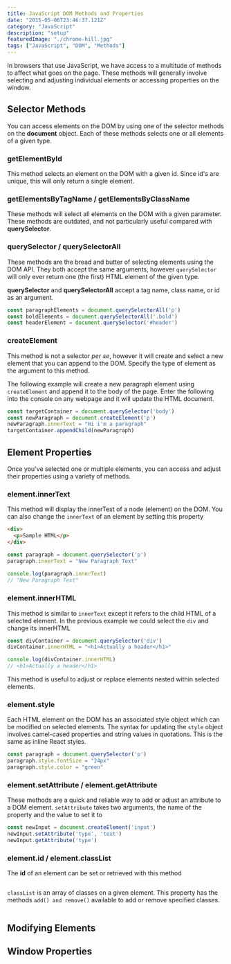 ```yaml
---
title: JavaScript DOM Methods and Properties
date: "2015-05-06T23:46:37.121Z"
category: "JavaScript"
description: "setup"
featuredImage: "./chrome-hill.jpg"
tags: ["JavaScript", "DOM", "Methods"]
---
```


In browsers that use JavaScript, we have access to a multitude of methods to affect what goes on the page. These methods will generally involve selecting and adjusting individual elements or accessing properties on the window. 

## Selector Methods
You can access elements on the DOM by using one of the selector methods on the **document** object. Each of these methods selects one or all elements of a given type.

### getElementById

This method selects an element on the DOM with a given id. Since id's are unique, this will only return a single element.

### getElementsByTagName / getElementsByClassName

These methods will select all elements on the DOM with a given parameter. These methods are outdated, and not particularly useful compared with **querySelector**.

### querySelector / querySelectorAll

These methods are the bread and butter of selecting elements using the DOM API. They both accept the same arguments, however `querySelector` will only ever return one (the first) HTML element of the given type.

**querySelector** and **querySelectorAll** accept a tag name, class name, or id as an argument.

```javascript
const paragraphElements = document.querySelectorAll('p')
const boldElements = document.querySelectorAll('.bold')
const headerElement = document.querySelector('#header')
```
### createElement
This method is not a selector *per se*, however it will create and select a new element that you can append to the DOM. Specify the type of element as the argument to this method.


The following example will create a new paragraph element using `createElement` and append it to the body of the page. Enter the following into the console on any webpage and it will update the HTML document.
```javascript
const targetContainer = document.querySelector('body')
const newParagraph = document.createElement('p')
newParagraph.innerText = "Hi i'm a paragraph"
targetContainer.appendChild(newParagraph)
```

## Element Properties
Once you've selected one or multiple elements, you can access and adjust their properties using a variety of methods. 

### element.innerText
This method will display the innerText of a node (element) on the DOM. You can also change the `innerText` of an element by setting this property

```HTML
<div>
  <p>Sample HTML</p>
</div>
```

```javascript
const paragraph = document.querySelector('p')
paragraph.innerText = "New Paragraph Text"
  
console.log(paragraph.innerText)
// "New Paragraph Text"
```

### element.innerHTML
This method is similar to `innerText` except it refers to the child HTML of a selected element. In the previous example we could select the `div` and change its innerHTML

```javascript
const divContainer = document.querySelector('div')
divContainer.innerHTML = "<h1>Actually a header</h1>"

console.log(divContainer.innerHTML)
// <h1>Actually a header</h1> 
```

This method is useful to adjust or replace elements nested within selected elements. 

### element.style
Each HTML element on the DOM has an associated style object which can be modified on selected elements. The syntax for updating the `style` object involves camel-cased properties and string values in quotations. This is the same as inline React styles.

```javascript
const paragraph = document.querySelector('p')
paragraph.style.fontSize = "24px"
paragraph.style.color = "green"
```

### element.setAttribute / element.getAttribute
These methods are a quick and reliable way to add or adjust an attribute to a DOM element. `setAttribute` takes two arguments, the name of the property and the value to set it to

```javascript
const newInput = document.createElement('input')
newInput.setAttribute('type', 'text')
newInput.getAttribute('type')
```
### element.id / element.classList
The **id** of an element can be set or retrieved with this method

```javascript

```

`classList` is an array of classes on a given element. This property has the methods `add() and remove()` available to add or remove specified classes.

```javascript

```


## Modifying Elements

## Window Properties
